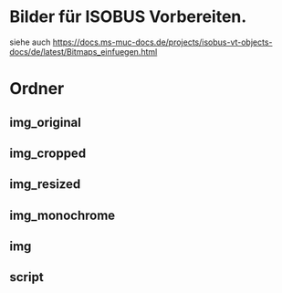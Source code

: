 

# Bilder für ISOBUS Vorbereiten. 

siehe auch <https://docs.ms-muc-docs.de/projects/isobus-vt-objects-docs/de/latest/Bitmaps_einfuegen.html>

# Ordner

## img_original

## img_cropped

## img_resized

## img_monochrome

## img

## script


